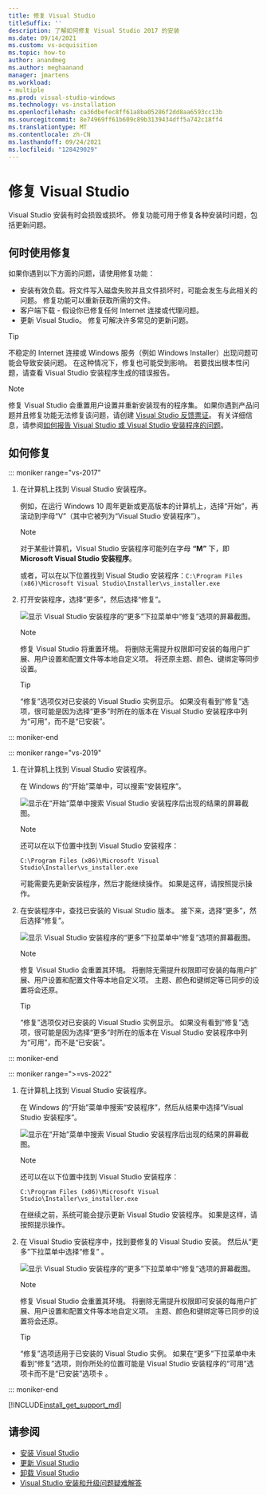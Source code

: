 ```yaml
---
title: 修复 Visual Studio
titleSuffix: ''
description: 了解如何修复 Visual Studio 2017 的安装
ms.date: 09/14/2021
ms.custom: vs-acquisition
ms.topic: how-to
author: anandmeg
ms.author: meghaanand
manager: jmartens
ms.workload:
- multiple
ms.prod: visual-studio-windows
ms.technology: vs-installation
ms.openlocfilehash: ca36dbefec8ff61a8ba05286f2dd8aa6593cc13b
ms.sourcegitcommit: 8e74969ff61b609c89b3139434dff5a742c18ff4
ms.translationtype: MT
ms.contentlocale: zh-CN
ms.lasthandoff: 09/24/2021
ms.locfileid: "128429029"
---
```

# <a name="repair-visual-studio"></a>修复 Visual Studio

Visual Studio 安装有时会损毁或损坏。 修复功能可用于修复各种安装时问题，包括更新问题。

## <a name="when-to-use-repair"></a>何时使用修复

如果你遇到以下方面的问题，请使用修复功能：

* 安装有效负载。将文件写入磁盘失败并且文件损坏时，可能会发生与此相关的问题。 修复功能可以重新获取所需的文件。
* 客户端下载 - 假设你已修复任何 Internet 连接或代理问题。
* 更新 Visual Studio。 修复可解决许多常见的更新问题。

> [!TIP] 
> 不稳定的 Internet 连接或 Windows 服务（例如 Windows Installer）出现问题可能会导致安装问题。 在这种情况下，修复也可能受到影响。 若要找出根本性问题，请查看 Visual Studio 安装程序生成的错误报告。

> [!NOTE] 
> 修复 Visual Studio 会重置用户设置并重新安装现有的程序集。 如果你遇到产品问题并且修复功能无法修复该问题，请创建 [Visual Studio 反馈票证](https://aka.ms/feedback/suggest?space=8)。 有关详细信息，请参阅[如何报告 Visual Studio 或 Visual Studio 安装程序的问题](../ide/how-to-report-a-problem-with-visual-studio.md)。

## <a name="how-to-repair"></a>如何修复
::: moniker range="vs-2017"

1. 在计算机上找到 Visual Studio 安装程序。

     例如，在运行 Windows 10 周年更新或更高版本的计算机上，选择“开始”，再滚动到字母“V”（其中它被列为“Visual Studio 安装程序”）。

   > [!NOTE]
   > 对于某些计算机，Visual Studio 安装程序可能列在字母 **“M”** 下，即 **Microsoft Visual Studio 安装程序**。
   >
   > 或者，可以在以下位置找到 Visual Studio 安装程序：`C:\Program Files (x86)\Microsoft Visual Studio\Installer\vs_installer.exe`

1. 打开安装程序，选择“更多”，然后选择“修复”。

    ![显示 Visual Studio 安装程序的“更多”下拉菜单中“修复”选项的屏幕截图。](media/repair-visual-studio.png "从 Visual Studio 安装程序修复 Visual Studio")

   > [!NOTE]
   > 修复 Visual Studio 将重置环境。 将删除无需提升权限即可安装的每用户扩展、用户设置和配置文件等本地自定义项。 将还原主题、颜色、键绑定等同步设置。
   >

   > [!TIP]
   > “修复”选项仅对已安装的 Visual Studio 实例显示。 如果没有看到“修复”选项，很可能是因为选择“更多”时所在的版本在 Visual Studio 安装程序中列为“可用”，而不是“已安装”。

::: moniker-end

::: moniker range="vs-2019"

1. 在计算机上找到 Visual Studio 安装程序。

     在 Windows 的“开始”菜单中，可以搜索“安装程序”。

     ![显示在“开始”菜单中搜索 Visual Studio 安装程序后出现的结果的屏幕截图。](media/vs-2019/visual-studio-installer.png "搜索 Visual Studio 安装程序")

     > [!NOTE]
     > 还可以在以下位置中找到 Visual Studio 安装程序：
     >
     > `C:\Program Files (x86)\Microsoft Visual Studio\Installer\vs_installer.exe`

    可能需要先更新安装程序，然后才能继续操作。 如果是这样，请按照提示操作。

1. 在安装程序中，查找已安装的 Visual Studio 版本。 接下来，选择“更多”，然后选择“修复”。

     ![显示 Visual Studio 安装程序的“更多”下拉菜单中“修复”选项的屏幕截图。](media/vs-2019/vs-installer-repair.png "修复 Visual Studio 2019")

   > [!NOTE]
   > 修复 Visual Studio 会重置其环境。 将删除无需提升权限即可安装的每用户扩展、用户设置和配置文件等本地自定义项。 主题、颜色和键绑定等已同步的设置将会还原。
   >

   > [!TIP]
   > “修复”选项仅对已安装的 Visual Studio 实例显示。 如果没有看到“修复”选项，很可能是因为选择“更多”时所在的版本在 Visual Studio 安装程序中列为“可用”，而不是“已安装”。

::: moniker-end

::: moniker range=">=vs-2022"

1. 在计算机上找到 Visual Studio 安装程序。

     在 Windows 的“开始”菜单中搜索“安装程序”，然后从结果中选择“Visual Studio 安装程序”。

     ![显示在“开始”菜单中搜索 Visual Studio 安装程序后出现的结果的屏幕截图。](media/vs-2022/vs-installer-search.png "搜索 Visual Studio 安装程序")

     > [!NOTE]
     > 还可以在以下位置中找到 Visual Studio 安装程序：
     >
     > `C:\Program Files (x86)\Microsoft Visual Studio\Installer\vs_installer.exe`

    在继续之前，系统可能会提示更新 Visual Studio 安装程序。 如果是这样，请按照提示操作。

1. 在 Visual Studio 安装程序中，找到要修复的 Visual Studio 安装。 然后从“更多”下拉菜单中选择“修复” 。

     ![显示 Visual Studio 安装程序的“更多”下拉菜单中“修复”选项的屏幕截图。](media/vs-2022/vs-installer-repair.png "修复 Visual Studio 2022")

   > [!NOTE]
   > 修复 Visual Studio 会重置其环境。 将删除无需提升权限即可安装的每用户扩展、用户设置和配置文件等本地自定义项。 主题、颜色和键绑定等已同步的设置将会还原。
   >

   > [!TIP]
   > “修复”选项适用于已安装的 Visual Studio 实例。 如果在“更多”下拉菜单中未看到“修复”选项，则你所处的位置可能是 Visual Studio 安装程序的“可用”选项卡而不是“已安装”选项卡   。

::: moniker-end

[!INCLUDE[install_get_support_md](includes/install_get_support_md.md)]

## <a name="see-also"></a>请参阅

* [安装 Visual Studio](install-visual-studio.md)
* [更新 Visual Studio](update-visual-studio.md)
* [卸载 Visual Studio](uninstall-visual-studio.md)
* [Visual Studio 安装和升级问题疑难解答](troubleshooting-installation-issues.md)
